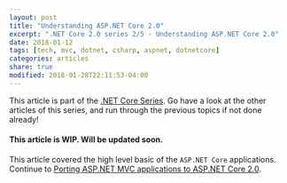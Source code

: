 ```yaml
---
layout: post
title: "Understanding ASP.NET Core 2.0"
excerpt: ".NET Core 2.0 series 2/5 - Understanding ASP.NET Core 2.0"
date: 2018-01-12
tags: [tech, mvc, dotnet, csharp, aspnet, dotnetcore]
categories: articles
share: true
modified: 2018-01-28T22:11:53-04:00
---
```


This article is part of the [.NET Core Series](/articles/dotnet-core-2.0/). Go have a look at the other articles of this series, and run through the previous topics if not done already!

#### This article is WIP. Will be updated soon.

This article covered the high level basic of the `ASP.NET Core` applications. Continue to [Porting ASP.NET MVC applications to ASP.NET Core 2.0](/articles/porting-aspnet-apps-to-aspnet-core-2.0/).